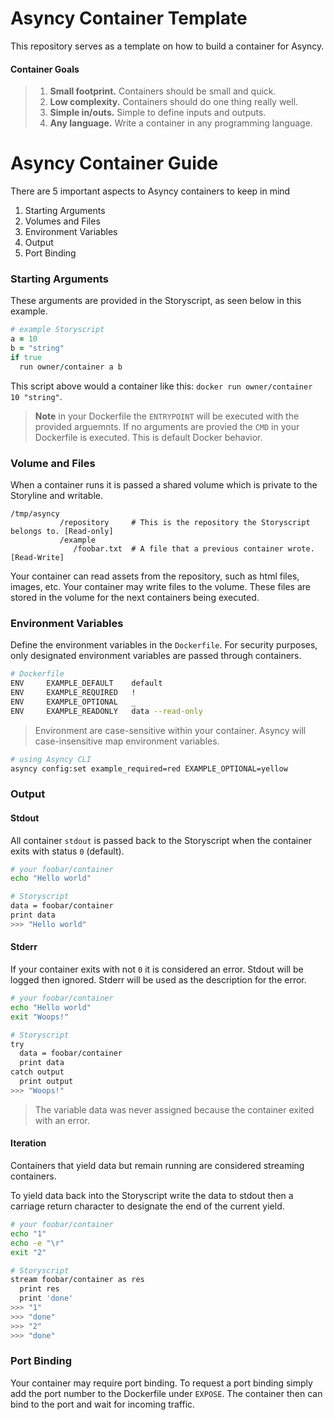 # Asyncy Container Template

This repository serves as a template on how to build a container for Asyncy.

#### Container Goals
> 1. **Small footprint.** Containers should be small and quick.
> 2. **Low complexity.** Containers should do one thing really well.
> 3. **Simple in/outs.** Simple to define inputs and outputs.
> 4. **Any language.** Write a container in any programming language.

# Asyncy Container Guide

There are 5 important aspects to Asyncy containers to keep in mind
1. Starting Arguments
1. Volumes and Files
1. Environment Variables
1. Output
1. Port Binding

### Starting Arguments

These arguments are provided in the Storyscript, as seen below in this example.

```rb
# example Storyscript
a = 10
b = "string"
if true
  run owner/container a b
```

This script above would a container like this: `docker run owner/container 10 "string"`.

> **Note** in your Dockerfile the `ENTRYPOINT` will be executed with the provided arguemnts.
> If no arguments are provied the `CMD` in your Dockerfile is executed. This is default Docker behavior.


### Volume and Files

When a container runs it is passed a shared volume which is private to the Storyline and writable.

```
/tmp/asyncy
           /repository     # This is the repository the Storyscript belongs to. [Read-only]
           /example
              /foobar.txt  # A file that a previous container wrote. [Read-Write]
```

Your container can read assets from the repository, such as html files, images, etc.
Your container may write files to the volume. These files are stored in the volume for the next containers being executed.


### Environment Variables

Define the environment variables in the `Dockerfile`.
For security purposes, only designated environment variables are passed through containers.

```sh
# Dockerfile
ENV     EXAMPLE_DEFAULT    default
ENV     EXAMPLE_REQUIRED   !
ENV     EXAMPLE_OPTIONAL   _
ENV     EXAMPLE_READONLY   data --read-only
```
> Environment are case-sensitive within your container. Asyncy will case-insensitive map environment variables.

```sh
# using Asyncy CLI
asyncy config:set example_required=red EXAMPLE_OPTIONAL=yellow
```


### Output

#### Stdout
All container `stdout` is passed back to the Storyscript when the container exits with status `0` (default).

```sh
# your foobar/container
echo "Hello world"
```

```sh
# Storyscript
data = foobar/container
print data
>>> "Hello world"
```

#### Stderr
If your container exits with not `0` it is considered an error.
Stdout will be logged then ignored.
Stderr will be used as the description for the error.

```sh
# your foobar/container
echo "Hello world"
exit "Woops!"
```

```sh
# Storyscript
try
  data = foobar/container
  print data
catch output
  print output
>>> "Woops!"
```
> The variable data was never assigned because the container exited with an error.

#### Iteration
Containers that yield data but remain running are considered streaming containers.

To yield data back into the Storyscript write the data to stdout then a carriage return character to designate the end of the current yield.

```sh
# your foobar/container
echo "1"
echo -e "\r"
exit "2"
```

```sh
# Storyscript
stream foobar/container as res
  print res
  print 'done'
>>> "1"
>>> "done"
>>> "2"
>>> "done"
```


### Port Binding
Your container may require port binding. To request a port binding simply add the port number to the Dockerfile under `EXPOSE`.
The container then can bind to the port and wait for incoming traffic.
